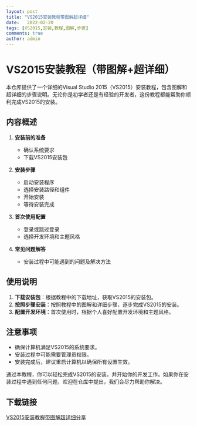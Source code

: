 ```yaml
---
layout: post
title: "VS2015安装教程带图解超详细"
date:   2022-02-20
tags: [VS2015,安装,教程,图解,步骤]
comments: true
author: admin
---
```

# VS2015安装教程（带图解+超详细）

本仓库提供了一个详细的Visual Studio 2015（VS2015）安装教程，包含图解和超详细的步骤说明。无论你是初学者还是有经验的开发者，这份教程都能帮助你顺利完成VS2015的安装。

## 内容概述

1. **安装前的准备**
   - 确认系统要求
   - 下载VS2015安装包

2. **安装步骤**
   - 启动安装程序
   - 选择安装路径和组件
   - 开始安装
   - 等待安装完成

3. **首次使用配置**
   - 登录或跳过登录
   - 选择开发环境和主题风格

4. **常见问题解答**
   - 安装过程中可能遇到的问题及解决方法

## 使用说明

1. **下载安装包**：根据教程中的下载地址，获取VS2015的安装包。
2. **按照步骤安装**：按照教程中的图解和详细步骤，逐步完成VS2015的安装。
3. **配置开发环境**：首次使用时，根据个人喜好配置开发环境和主题风格。

## 注意事项

- 确保计算机满足VS2015的系统要求。
- 安装过程中可能需要管理员权限。
- 安装完成后，建议重启计算机以确保所有设置生效。

通过本教程，你可以轻松完成VS2015的安装，并开始你的开发工作。如果你在安装过程中遇到任何问题，欢迎在仓库中提出，我们会尽力帮助你解决。

## 下载链接

[VS2015安装教程带图解超详细分享](https://pan.quark.cn/s/b6f21cc8a31f)